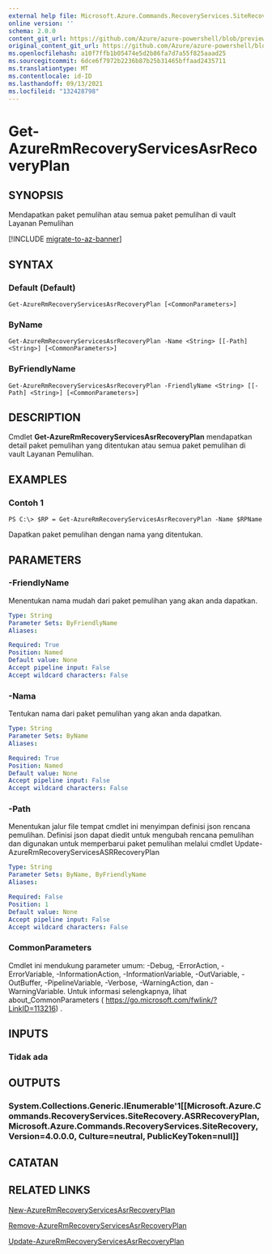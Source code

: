 ```yaml
---
external help file: Microsoft.Azure.Commands.RecoveryServices.SiteRecovery.dll-Help.xml
online version: ''
schema: 2.0.0
content_git_url: https://github.com/Azure/azure-powershell/blob/preview/src/ResourceManager/RecoveryServices.SiteRecovery/Commands.RecoveryServices.SiteRecovery/help/Get-AzureRmRecoveryServicesAsrRecoveryPlan.md
original_content_git_url: https://github.com/Azure/azure-powershell/blob/preview/src/ResourceManager/RecoveryServices.SiteRecovery/Commands.RecoveryServices.SiteRecovery/help/Get-AzureRmRecoveryServicesAsrRecoveryPlan.md
ms.openlocfilehash: a10f7ffb1b05474e5d2b86fa7d7a55f825aaad25
ms.sourcegitcommit: 6dce6f7972b2236b87b25b31465bffaad2435711
ms.translationtype: MT
ms.contentlocale: id-ID
ms.lasthandoff: 09/13/2021
ms.locfileid: "132428798"
---
```

# Get-AzureRmRecoveryServicesAsrRecoveryPlan

## SYNOPSIS
Mendapatkan paket pemulihan atau semua paket pemulihan di vault Layanan Pemulihan

[!INCLUDE [migrate-to-az-banner](../../includes/migrate-to-az-banner.md)]

## SYNTAX

### Default (Default)
```
Get-AzureRmRecoveryServicesAsrRecoveryPlan [<CommonParameters>]
```

### ByName
```
Get-AzureRmRecoveryServicesAsrRecoveryPlan -Name <String> [[-Path] <String>] [<CommonParameters>]
```

### ByFriendlyName
```
Get-AzureRmRecoveryServicesAsrRecoveryPlan -FriendlyName <String> [[-Path] <String>] [<CommonParameters>]
```

## DESCRIPTION
Cmdlet **Get-AzureRmRecoveryServicesAsrRecoveryPlan** mendapatkan detail paket pemulihan yang ditentukan atau semua paket pemulihan di vault Layanan Pemulihan.

## EXAMPLES

### Contoh 1
```
PS C:\> $RP = Get-AzureRmRecoveryServicesAsrRecoveryPlan -Name $RPName
```

Dapatkan paket pemulihan dengan nama yang ditentukan.

## PARAMETERS

### -FriendlyName
Menentukan nama mudah dari paket pemulihan yang akan anda dapatkan.

```yaml
Type: String
Parameter Sets: ByFriendlyName
Aliases: 

Required: True
Position: Named
Default value: None
Accept pipeline input: False
Accept wildcard characters: False
```

### -Nama
Tentukan nama dari paket pemulihan yang akan anda dapatkan.

```yaml
Type: String
Parameter Sets: ByName
Aliases: 

Required: True
Position: Named
Default value: None
Accept pipeline input: False
Accept wildcard characters: False
```

### -Path
Menentukan jalur file tempat cmdlet ini menyimpan definisi json rencana pemulihan. Definisi json dapat diedit untuk mengubah rencana pemulihan dan digunakan untuk memperbarui paket pemulihan melalui cmdlet Update-AzureRmRecoveryServicesASRRecoveryPlan

```yaml
Type: String
Parameter Sets: ByName, ByFriendlyName
Aliases: 

Required: False
Position: 1
Default value: None
Accept pipeline input: False
Accept wildcard characters: False
```

### CommonParameters
Cmdlet ini mendukung parameter umum: -Debug, -ErrorAction, -ErrorVariable, -InformationAction, -InformationVariable, -OutVariable, -OutBuffer, -PipelineVariable, -Verbose, -WarningAction, dan -WarningVariable. Untuk informasi selengkapnya, lihat about_CommonParameters ( https://go.microsoft.com/fwlink/?LinkID=113216) .

## INPUTS

### Tidak ada

## OUTPUTS

### System.Collections.Generic.IEnumerable'1[[Microsoft.Azure.Commands.RecoveryServices.SiteRecovery.ASRRecoveryPlan, Microsoft.Azure.Commands.RecoveryServices.SiteRecovery, Version=4.0.0.0, Culture=neutral, PublicKeyToken=null]]

## CATATAN

## RELATED LINKS

[New-AzureRmRecoveryServicesAsrRecoveryPlan](./New-AzureRmRecoveryServicesAsrRecoveryPlan.md)

[Remove-AzureRmRecoveryServicesAsrRecoveryPlan](./Remove-AzureRmRecoveryServicesAsrRecoveryPlan.md)

[Update-AzureRmRecoveryServicesAsrRecoveryPlan](./Update-AzureRmRecoveryServicesAsrRecoveryPlan.md)
